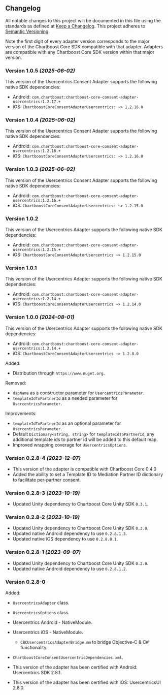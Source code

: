 ## Changelog
All notable changes to this project will be documented in this file using the standards as defined at [Keep a Changelog](https://keepachangelog.com/en/1.0.0/). This project adheres to [Semantic Versioning](https://semver.org/spec/v2.0.0).

Note the first digit of every adapter version corresponds to the major version of the Chartboost Core SDK compatible with that adapter. 
Adapters are compatible with any Chartboost Core SDK version within that major version.

### Version 1.0.5 *(2025-06-02)*
This version of the Usercentrics Consent Adapter supports the following native SDK dependencies:
  * Android: `com.chartboost:chartboost-core-consent-adapter-usercentrics:1.2.17.+`
  * iOS: `ChartboostCoreConsentAdapterUsercentrics: ~> 1.2.16.0`

### Version 1.0.4 *(2025-06-02)*
This version of the Usercentrics Consent Adapter supports the following native SDK dependencies:
  * Android: `com.chartboost:chartboost-core-consent-adapter-usercentrics:1.2.16.+`
  * iOS: `ChartboostCoreConsentAdapterUsercentrics: ~> 1.2.16.0`

### Version 1.0.3 *(2025-06-02)*
This version of the Usercentrics Consent Adapter supports the following native SDK dependencies:
  * Android: `com.chartboost:chartboost-core-consent-adapter-usercentrics:1.2.16.+`
  * iOS: `ChartboostCoreConsentAdapterUsercentrics: ~> 1.2.15.0`

### Version 1.0.2
This version of the Usercentrics Adapter supports the following native SDK dependencies:
* Android: `com.chartboost:chartboost-core-consent-adapter-usercentrics:1.2.15.+`
* iOS: `ChartboostCoreConsentAdapterUsercentrics ~> 1.2.15.0` 

### Version 1.0.1
This version of the Usercentrics Adapter supports the following native SDK dependencies:
* Android: `com.chartboost:chartboost-core-consent-adapter-usercentrics:1.2.14.+`
* iOS: `ChartboostCoreConsentAdapterUsercentrics ~> 1.2.14.0` 

### Version 1.0.0 *(2024-08-01)*
This version of the Usercentrics Adapter supports the following native SDK dependencies:
* Android: `com.chartboost:chartboost-core-consent-adapter-usercentrics:1.2.14.+`
* iOS: `ChartboostCoreConsentAdapterUsercentrics ~> 1.2.8.0` 

Added:
- Distribution through `https://www.nuget.org`.

Removed:
- `dspName` as a constructor parameter for `UsercentricsParameter`.
- `templateIdToPartnerId` as a needed parameter for `UsercentricsParameter`.

Improvements:
- `templateIdToPartnerId` as an optional parameter for `UsercentricsParameter`.
- Default `Dictionary<string, string>` for `templateIdToPartnerId`, any additional template ids to partner id will be added to this default map.
- Improved wrapping coverage for `UsercentricsOptions`.

### Version 0.2.8-4 *(2023-12-07)*
- This version of the adapter is compatible with Chartboost Core 0.4.0
- Added the ability to set a Template ID to Mediation Partner ID dictionary to facilitate per-partner consent.

### Version 0.2.8-3 *(2023-10-19)*
- Updated Unity dependency to Chartboost Core Unity SDK `0.3.1`.

### Version 0.2.8-2 *(2023-10-19)*
- Updated Unity dependency to Chartboost Core Unity SDK `0.3.0`.
- Updated native Android dependency to use `0.2.8.1.3`.
- Updated native iOS dependency to use `0.2.8.0.1`.

### Version 0.2.8-1 *(2023-09-07)*
- Updated Unity dependency to Chartboost Core Unity SDK `0.2.0`.
- Updated native Android dependency to use `0.2.8.1.2`.

### Version 0.2.8-0
Added:
- `UsercentricsAdapter` class.
- `UsercentricsOptions` class.
- Usercentrics Android - NativeModule.
- Usercentrics iOS - NativeModule.
    - `CBCUsercentricsAdapterBridge.mm` to bridge Objective-C & C# functionality.
- `ChartboostCoreConsentUsercentricDependencies.xml`.

- This version of the adapter has been certified with Android: Usercentrics SDK 2.8.1.
- This version of the adapter has been certified with iOS: UsercentricsUI 2.8.0.
